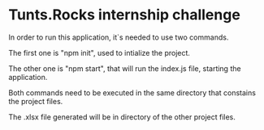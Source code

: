 # Tunts.Rocks internship challenge 

In order to run this application, it`s needed to use two commands.

The first one is "npm init", used to intialize the project.

The other one is "npm start", that will run the index.js file, starting the application.

Both commands need to be executed in the same directory that constains the project files. 

The .xlsx file generated will be in directory of the other project files.